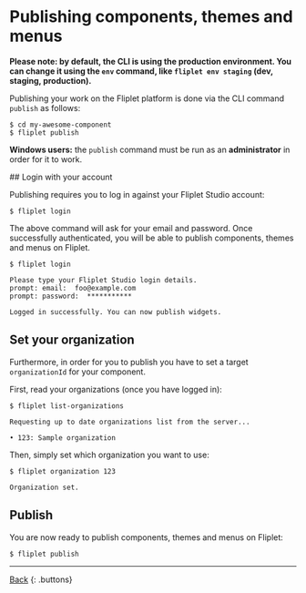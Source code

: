 # Publishing components, themes and menus

**Please note: by default, the CLI is using the production environment. You can change it using the `env` command, like `fliplet env staging` (dev, staging, production).**

Publishing your work on the Fliplet platform is done via the CLI command `publish` as follows:

```
$ cd my-awesome-component
$ fliplet publish
```

<p class="warning"><strong>Windows users:</strong> the <code>publish</code> command must be run as an <strong>administrator</strong> in order for it to work.</p>

## Login with your account

Publishing requires you to log in against your Fliplet Studio account:

```
$ fliplet login
```

The above command will ask for your email and password. Once successfully authenticated, you will be able to publish components, themes and menus on Fliplet.

```
$ fliplet login

Please type your Fliplet Studio login details.
prompt: email:  foo@example.com
prompt: password:  ***********

Logged in successfully. You can now publish widgets.
```

## Set your organization

Furthermore, in order for you to publish you have to set a target `organizationId` for your component.

First, read your organizations (once you have logged in):

```
$ fliplet list-organizations

Requesting up to date organizations list from the server...

• 123: Sample organization
```

Then, simply set which organization you want to use:

```
$ fliplet organization 123

Organization set.
```

## Publish

You are now ready to publish components, themes and menus on Fliplet:

```
$ fliplet publish
````

---

[Back](README.md)
{: .buttons}